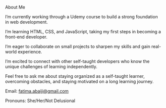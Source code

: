 About Me

I’m currently working through a Udemy course to build a strong foundation in web development.

I’m learning HTML, CSS, and JavaScript, taking my first steps in becoming a front-end developer.

I’m eager to collaborate on small projects to sharpen my skills and gain real-world experience.

I’m excited to connect with other self-taught developers who know the unique challenges of learning independently.

Feel free to ask me about staying organized as a self-taught learner, overcoming obstacles, and staying motivated on a long learning journey.

Email: fatima.abaiji@gmail.com

Pronouns: She/Her/Not Delusional
